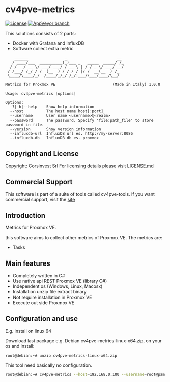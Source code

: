 # cv4pve-metrics

[![License](https://img.shields.io/github/license/Corsinvest/cv4pve-metrics.svg)](LICENSE.md) [![AppVeyor branch](https://img.shields.io/appveyor/ci/franklupo/cv4pve-metrics/master.svg)](https://ci.appveyor.com/project/franklupo/cv4pve-metrics)

This solutions consists of 2 parts:

* Docker with Grafana and InfluxDB
* Software collect extra metric

```text
    ______                _                      __
   / ____/___  __________(_)___ _   _____  _____/ /_
  / /   / __ \/ ___/ ___/ / __ \ | / / _ \/ ___/ __/
 / /___/ /_/ / /  (__  ) / / / / |/ /  __(__  ) /_
 \____/\____/_/  /____/_/_/ /_/|___/\___/____/\__/

Metrics for Proxmox VE                         (Made in Italy) 1.0.0

Usage: cv4pve-metrics [options]

Options:
  -?|-h|--help    Show help information
  --host          The host name host[:port]
  --username      User name <username>@<realm>
  --password      The password. Specify 'file:path_file' to store password in file.
  --version       Show version information
  --influxdb-url  InfluxDB url es. http://my-server:8086
  --influxdb-db   InfluxDB db es. proxmox
```

## Copyright and License

Copyright: Corsinvest Srl
For licensing details please visit [LICENSE.md](LICENSE.md)

## Commercial Support

This software is part of a suite of tools called cv4pve-tools. If you want commercial support, visit the [site](https://www.corsinvest.it/cv4pve-tools)

## Introduction

Metrics for Proxmox VE.

this software aims to collect other metrics of Proxmox VE. The metrics are:

* Tasks

## Main features

* Completely written in C#
* Use native api REST Proxmox VE (library C#)
* Independent os (Windows, Linux, Macosx)
* Installation unzip file extract binary
* Not require installation in Proxmox VE
* Execute out side Proxmox VE

## Configuration and use

E.g. install on linux 64

Download last package e.g. Debian cv4pve-metrics-linux-x64.zip, on your os and install:

```sh
root@debian:~# unzip cv4pve-metrics-linux-x64.zip
```

This tool need basically no configuration.

```sh
root@debian:~# cv4pve-metrics --host=192.168.0.100 --username=root@pam --password=fagiano --influxdb-url "http://my-server:8086" --influxdb-db proxmox
```
